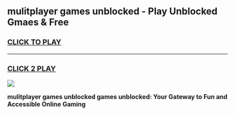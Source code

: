 
## mulitplayer games unblocked - Play Unblocked Gmaes & Free
<h3>
<a href="https://premium.freeplayer.one?title=mulitplayer_games_unblocked&ref=19F">CLICK TO PLAY</a></h3>
<hr>

<h3>
<a href="https://premium.freeplayer.one?title=mulitplayer_games_unblocked&ref=19F">CLICK 2 PLAY</a>
  
</h3>

<a href="https://premium.freeplayer.one?title=mulitplayer_games_unblocked&ref=19F/"><img src="https://clearcache.store/games.png"></a>


**mulitplayer games unblocked games unblocked: Your Gateway to Fun and Accessible Online Gaming**
